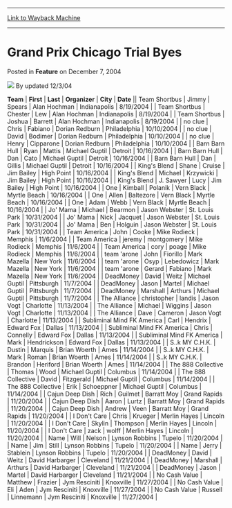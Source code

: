 
---
[Link to Wayback Machine](https://web.archive.org/web/20211017200507/https://magic.wizards.com/en/articles/archive/feature/grand-prix-chicago-trial-byes-2004-12-07)

[_metadata_:wayback_url]:- "https://magic.wizards.com/en/articles/archive/feature/grand-prix-chicago-trial-byes-2004-12-07"
[_metadata_:wayback_raw_url]:- "https://web.archive.org/web/20211017200507id_/https://magic.wizards.com/en/articles/archive/feature/grand-prix-chicago-trial-byes-2004-12-07"
[_metadata_:wayback_capture_timestamp]:- "2021-10-17 20:05:07+00:00"
[_metadata_:publish_date]:- "2004-12-07"
[_metadata_:description]:- "TeamFirstLastOrganizerCityDateTeam ShortbusJimmySpearsAlan HochmanIndianapolis8/19/2004Team ShortbusChesterLewAlan HochmanIndianapolis8/19/2004Team ShortbusJoshuaBarrettAlan HochmanIndianapolis8/19/2004no clueChrisFabianoDorian RedburnPhiladelphia10/10/2004no clueDavidBodimerDorian RedburnPhiladelphia10/10/2004no clueHenryCipparoneDorian RedburnPhiladelphia10/10/2004Barn Barn"
[_metadata_:generator]:- "Drupal 7 (http://drupal.org)"
---


Grand Prix Chicago Trial Byes
=============================



 Posted in **Feature**
 on December 7, 2004 






![](https://media.magic.wizards.com/styles/auth_small/public/generic-avatar-150_400.png)
By updated 12/3/04













 **Team** | **First** | **Last** | **Organizer** | **City** | **Date** || Team Shortbus | Jimmy | Spears | Alan Hochman | Indianapolis | 8/19/2004 |
| Team Shortbus | Chester | Lew | Alan Hochman | Indianapolis | 8/19/2004 |
| Team Shortbus | Joshua | Barrett | Alan Hochman | Indianapolis | 8/19/2004 |
| no clue | Chris | Fabiano | Dorian Redburn | Philadelphia | 10/10/2004 |
| no clue | David | Bodimer | Dorian Redburn | Philadelphia | 10/10/2004 |
| no clue | Henry | Cipparone | Dorian Redburn | Philadelphia | 10/10/2004 |
| Barn Barn Hull | Ryan | Mattis | Michael Guptil | Detroit | 10/16/2004 |
| Barn Barn Hull | Dan | Cato | Michael Guptil | Detroit | 10/16/2004 |
| Barn Barn Hull | Dan | Gillis | Michael Guptil | Detroit | 10/16/2004 |
| King's Blend | Shane | Cruise | Jim Bailey | High Point | 10/16/2004 |
| King's Blend | Michael | Krzywicki | Jim Bailey | High Point | 10/16/2004 |
| King's Blend | J. Sawyer | Lucy | Jim Bailey | High Point | 10/16/2004 |
| One | Kimball | Polanik | Vern Black | Myrtle Beach | 10/16/2004 |
| One | Allen | Baltezore | Vern Black | Myrtle Beach | 10/16/2004 |
| One | Adam | Webb | Vern Black | Myrtle Beach | 10/16/2004 |
| Jo' Mama | Michael | Bearmon | Jason Webster | St. Louis Park | 10/31/2004 |
| Jo' Mama | Nick | Jacquet | Jason Webster | St. Louis Park | 10/31/2004 |
| Jo' Mama | Ben | Holguin | Jason Webster | St. Louis Park | 10/31/2004 |
| Team America | John | Cooke | Mike Rodieck | Memphis | 11/6/2004 |
| Team America | jeremy | montgomery | Mike Rodieck | Memphis | 11/6/2004 |
| Team America | cory | poage | Mike Rodieck | Memphis | 11/6/2004 |
| team 'arone | John | Fiorillo | Mark Mazella | New York | 11/6/2004 |
| team 'arone | Osyp | Lebedowicz | Mark Mazella | New York | 11/6/2004 |
| team 'arone | Gerard | Fabiano | Mark Mazella | New York | 11/6/2004 |
| DeadMoney | David | Weitz | Michael Guptil | Pittsburgh | 11/7/2004 |
| DeadMoney | Jason | Martel | Michael Guptil | Pittsburgh | 11/7/2004 |
| DeadMoney | Marshall | Arthurs | Michael Guptil | Pittsburgh | 11/7/2004 |
| The Alliance | christopher | landis | Jason Vogt | Charlotte | 11/13/2004 |
| The Alliance | Michael | Wiggins | Jason Vogt | Charlotte | 11/13/2004 |
| The Alliance | Dave | Cameron | Jason Vogt | Charlotte | 11/13/2004 |
| Subliminal Mind FK America | Carl | Hendrix | Edward Fox | Dallas | 11/13/2004 |
| Subliminal Mind FK America | Chris | Connelly | Edward Fox | Dallas | 11/13/2004 |
| Subliminal Mind FK America | Mark | Hendrickson | Edward Fox | Dallas | 11/13/2004 |
| S..k MY C.H.K. | Dustin | Marquis | Brian Woerth | Ames | 11/14/2004 |
| S..k MY C.H.K. | Mark | Roman | Brian Woerth | Ames | 11/14/2004 |
| S..k MY C.H.K. | Brandon | Heriford | Brian Woerth | Ames | 11/14/2004 |
| The 888 Collective | Thomas | Wood | Michael Guptil | Columbus | 11/14/2004 |
| The 888 Collective | David | Fitzgerald | Michael Guptil | Columbus | 11/14/2004 |
| The 888 Collective | Erik | Schoeppner | Michael Guptil | Columbus | 11/14/2004 |
| Cajun Deep Dish | Rich | Guilmet | Barratt Moy | Grand Rapids | 11/20/2004 |
| Cajun Deep Dish | Aaron | Lurtz | Barratt Moy | Grand Rapids | 11/20/2004 |
| Cajun Deep Dish | Andrew | Veen | Barratt Moy | Grand Rapids | 11/20/2004 |
| I Don't Care | Chris | Krueger | Merlin Hayes | Lincoln | 11/20/2004 |
| I Don't Care | Skylin | Thompson | Merlin Hayes | Lincoln | 11/20/2004 |
| I Don't Care | zack | wolff | Merlin Hayes | Lincoln | 11/20/2004 |
| Name | Will | Nelson | Lynson Robbins | Tupelo | 11/20/2004 |
| Name | Jim | Still | Lynson Robbins | Tupelo | 11/20/2004 |
| Name | Jerry | Stablein | Lynson Robbins | Tupelo | 11/20/2004 |
| DeadMoney | David | Weitz | David Harbarger | Cleveland | 11/21/2004 |
| DeadMoney | Marshall | Arthurs | David Harbarger | Cleveland | 11/21/2004 |
| DeadMoney | Jason | Martel | David Harbarger | Cleveland | 11/21/2004 |
| No Cash Value | Matthew | Frazier | Jym Resciniti | Knoxville | 11/27/2004 |
| No Cash Value | Eli | Aden | Jym Resciniti | Knoxville | 11/27/2004 |
| No Cash Value | Russell | Linnemann | Jym Resciniti | Knoxville | 11/27/2004 |







